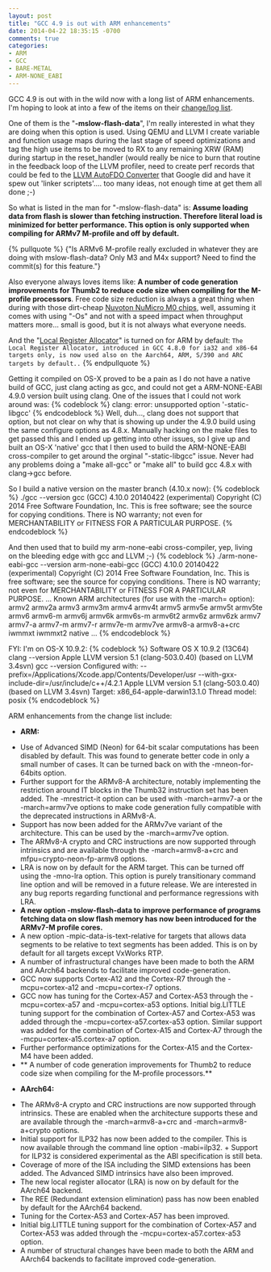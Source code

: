 ```yaml
---
layout: post
title: "GCC 4.9 is out with ARM enhancements"
date: 2014-04-22 18:35:15 -0700
comments: true
categories: 
- ARM
- GCC 
- BARE-METAL
- ARM-NONE_EABI
---
```

GCC 4.9 is out with in the wild now with a long list of ARM enhancements. I'm hoping to look at into a few of the items on their [change/log list](http://gcc.gnu.org/gcc-4.9/changes.html).

One of them is the "**-mslow-flash-data**", I'm really interested in what they are doing when this option is used. Using QEMU and LLVM I create variable and function usage maps during the last stage of speed optimizations and tag the high use items to be moved to RX to any remaining XRW (RAM) during startup in the reset_handler (would really be nice to burn that routine in the feedback loop of the LLVM profiler, need to create perf records that could be fed to the [LLVM AutoFDO Converter](http://lists.cs.uiuc.edu/pipermail/llvmdev/2014-April/072138.html) that Google did and have it spew out 'linker scriptets'.... too many ideas, not enough time at get them all done ;-)

So what is listed in the man for "-mslow-flash-data" is:
**Assume loading data from flash is slower than fetching instruction. Therefore literal load is minimized for better performance. This option is only supported when compiling for ARMv7 M-profile and off by default.** 

{% pullquote %}
{"Is ARMv6 M-profile really excluded in whatever they are doing with mslow-flash-data? Only M3 and M4x support? Need to find the commit(s) for this feature."}

Also everyone always loves items like: **A number of code generation improvements for Thumb2 to reduce code size when compiling for the M-profile processors**. Free code size reduction is always a great thing when during with those dirt-cheap [Nuvoton NuMicro M0 chips](http://www.nuvoton.com/NuvotonMOSS/Community/ProductInfo.aspx?tp_GUID=5dbf7d7a-b6df-4fe1-91c9-063449500ce7), well, assuming it comes with using "-Os" and not with a speed impact when throughput matters more... small is good, but it is not always what everyone needs.

And the "[Local Register Allocator](http://en.wikipedia.org/wiki/Register_allocation)" is turned on for ARM by default:
`The Local Register Allocator, introduced in GCC 4.8.0 for ia32 and x86-64 targets only, is now used also on the Aarch64, ARM, S/390 and ARC targets by default..`
{% endpullquote %}

Getting it compiled on OS-X proved to be a pain as I do not have a native build of GCC, just clang acting as gcc, and could not get a  ARM-NONE-EABI 4.9.0 version built using clang. One of the issues that I could not work around was:
{% codeblock %}
clang: error: unsupported option '-static-libgcc'
{% endcodeblock %}
Well, duh..., clang does not support that option, but not clear on why that is showing up under the 4.9.0 build using the same configure options as 4.8.x. Manually hacking on the make files to get passed this and I ended up getting into other issues, so I give up and built an OS-X 'native' gcc that I then used to build the ARM-NONE-EABI cross-compiler to get around the orginal "-static-libgcc" issue. Never had any problems doing a "make all-gcc" or "make all" to build gcc 4.8.x with clang->gcc before.

So I build a native version on the master branch (4.10.x now):
{% codeblock %}
./gcc --version
gcc (GCC) 4.10.0 20140422 (experimental)
Copyright (C) 2014 Free Software Foundation, Inc.
This is free software; see the source for copying conditions.  There is NO
warranty; not even for MERCHANTABILITY or FITNESS FOR A PARTICULAR PURPOSE.
{% endcodeblock %}

And then used that to build my arm-none-eabi cross-compiler,  yep, living on the bleeding edge with gcc and LLVM ;-)
{% codeblock %}
./arm-none-eabi-gcc --version
arm-none-eabi-gcc (GCC) 4.10.0 20140422 (experimental)
Copyright (C) 2014 Free Software Foundation, Inc.
This is free software; see the source for copying conditions.  There is NO
warranty; not even for MERCHANTABILITY or FITNESS FOR A PARTICULAR PURPOSE.
...
  Known ARM architectures (for use with the -march= option):
    armv2 armv2a armv3 armv3m armv4 armv4t armv5 armv5e armv5t armv5te armv6
    armv6-m armv6j armv6k armv6s-m armv6t2 armv6z armv6zk armv7 armv7-a armv7-m
    armv7-r armv7e-m armv7ve armv8-a armv8-a+crc iwmmxt iwmmxt2 native
...
{% endcodeblock %}

FYI: I'm on OS-X 10.9.2:
{% codeblock %}
Software  OS X 10.9.2 (13C64)
clang --version
Apple LLVM version 5.1 (clang-503.0.40) (based on LLVM 3.4svn)
gcc --version
Configured with: --prefix=/Applications/Xcode.app/Contents/Developer/usr --with-gxx-include-dir=/usr/include/c++/4.2.1
Apple LLVM version 5.1 (clang-503.0.40) (based on LLVM 3.4svn)
Target: x86_64-apple-darwin13.1.0
Thread model: posix
{% endcodeblock %}

ARM enhancements from the change list include:

* **ARM:**
+ Use of Advanced SIMD (Neon) for 64-bit scalar computations has been disabled by default. This was found to generate better code in only a small number of cases. It can be turned back on with the -mneon-for-64bits option.
+ Further support for the ARMv8-A architecture, notably implementing the restriction around IT blocks in the Thumb32 instruction set has been added. The -mrestrict-it option can be used with -march=armv7-a or the -march=armv7ve options to make code generation fully compatible with the deprecated instructions in ARMv8-A.
+ Support has now been added for the ARMv7ve variant of the architecture. This can be used by the -march=armv7ve option.
+ The ARMv8-A crypto and CRC instructions are now supported through intrinsics and are available through the -march=armv8-a+crc and mfpu=crypto-neon-fp-armv8 options.
+ LRA is now on by default for the ARM target. This can be turned off using the -mno-lra option. This option is purely transitionary command line option and will be removed in a future release. We are interested in any bug reports regarding functional and performance regressions with LRA.
+ **A new option -mslow-flash-data to improve performance of programs fetching data on slow flash memory has now been introduced for the ARMv7-M profile cores.**
+ A new option -mpic-data-is-text-relative for targets that allows data segments to be relative to text segments has been added. This is on by default for all targets except VxWorks RTP.
+ A number of infrastructural changes have been made to both the ARM and AArch64 backends to facilitate improved code-generation.
+ GCC now supports Cortex-A12 and the Cortex-R7 through the -mcpu=cortex-a12 and -mcpu=cortex-r7 options.
+ GCC now has tuning for the Cortex-A57 and Cortex-A53 through the -mcpu=cortex-a57 and -mcpu=cortex-a53 options.
Initial big.LITTLE tuning support for the combination of Cortex-A57 and Cortex-A53 was added through the -mcpu=cortex-a57.cortex-a53 option. Similar support was added for the combination of Cortex-A15 and Cortex-A7 through the -mcpu=cortex-a15.cortex-a7 option.
+ Further performance optimizations for the Cortex-A15 and the Cortex-M4 have been added.
+ ** A number of code generation improvements for Thumb2 to reduce code size when compiling for the M-profile processors.**

* **AArch64:**
+ The ARMv8-A crypto and CRC instructions are now supported through intrinsics. These are enabled when the architecture supports these and are available through the -march=armv8-a+crc and -march=armv8-a+crypto options.
+ Initial support for ILP32 has now been added to the compiler. This is now available through the command line option -mabi=ilp32. + Support for ILP32 is considered experimental as the ABI specification is still beta.
+ Coverage of more of the ISA including the SIMD extensions has been added. The Advanced SIMD intrinsics have also been improved.
+ The new local register allocator (LRA) is now on by default for the AArch64 backend.
+ The REE (Redundant extension elimination) pass has now been enabled by default for the AArch64 backend.
+ Tuning for the Cortex-A53 and Cortex-A57 has been improved.
+ Initial big.LITTLE tuning support for the combination of Cortex-A57 and Cortex-A53 was added through the -mcpu=cortex-a57.cortex-a53 option.
+ A number of structural changes have been made to both the ARM and AArch64 backends to facilitate improved code-generation.

